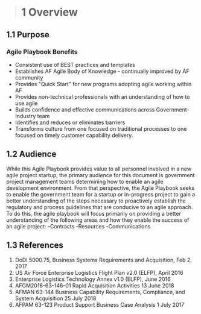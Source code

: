 > # **1** Overview

## 1.1 Purpose


### Agile Playbook Benefits 

- Consistent use of BEST practices and templates
- Establishes AF Agile Body of Knowledge - continually improved by AF community
- Provides "Quick Start" for new programs adopting agile working within AF
- Provides non-technical professionals with an understanding of how to use agile 
- Builds confidence and effective communications across Government-Industry team 
- Identifies and reduces or eliminates barriers 
- Transforms culture from one focused on traditional processes to one focused on timely customer capability delivery. 

## 1.2 Audience

While this Agile Playbook provides value to all personnel involved in a new agile project startup, the primary audience for this document is 
government project management teams determining how to enable an agile development environment. 
From that perspective, the Agile Playbook seeks to enable the government team for a startup or in-progress project to gain a better 
understanding of the steps necessary to proactively establish the regulatory and process guidelines that are conducive to an agile approach.   
To do this, the agile playbook will focus primarily on providing a better understanding of the following areas and how they enable the success of 
an agile project: 
-Contracts 
-Resources 
-Communications 

## 1.3 References

1.	DoDI 5000.75, Business Systems Requirements and Acquisition, Feb 2, 2017
2.	US Air Force Enterprise Logistics Flight Plan v2.0 (ELFP), April 2016
3.	Enterprise Logistics Technology Annex v1.0 (ELFP), June 2016
4.	AFGM2018-63-146-01 Rapid Acquisition Activities 13 June 2018
5.	AFMAN 63-144 Business Capability Requirements, Compliance, and System Acquisition 25 July 2018
6.	AFPAM 63-123 Product Support Business Case Analysis 1 July 2017




